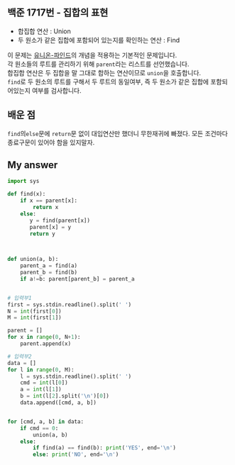 ## 백준 1717번 - 집합의 표현

* 합집합 연산 : Union
* 두 원소가 같은 집합에 포함되어 있는지를 확인하는 연산 : Find

이 문제는 [유니온-파인드](https://github.com/kde6260/Today-I-Learned/blob/master/algorithm/Theory/%EC%9C%A0%EB%8B%88%EC%98%A8-%ED%8C%8C%EC%9D%B8%EB%93%9C.md)의 개념을 적용하는 기본적인 문제입니다. <br>
각 원소들의 루트를 관리하기 위해 `parent`라는 리스트를 선언했습니다.<br>
합집합 연산은 두 집합을 말 그대로 합하는 연산이므로 `union`을 호출합니다.<br>
`find`로 두 원소의 루트를 구해서 두 루트의 동일여부, 즉 두 원소가 같은 집합에 포함되어있는지 여부를 검사합니다.

## 배운 점
`find`의`else`문에 `return`문 없이 대입연산만 했더니 무한재귀에 빠졌다. 모든 조건마다 종료구문이 있어야 함을 있지말자.<br>

## My answer

```python
import sys

def find(x):
    if x == parent[x]:
        return x
    else:
       y = find(parent[x])
       parent[x] = y
       return y

       

def union(a, b):
    parent_a = find(a)
    parent_b = find(b)
    if a!=b: parent[parent_b] = parent_a


# 입력부1
first = sys.stdin.readline().split(' ')
N = int(first[0])
M = int(first[1])

parent = []
for x in range(0, N+1):
    parent.append(x)

# 입력부2
data = []
for l in range(0, M):
    l = sys.stdin.readline().split(' ')
    cmd = int(l[0])
    a = int(l[1])
    b = int(l[2].split('\n')[0])
    data.append([cmd, a, b])


for [cmd, a, b] in data:
    if cmd == 0:
        union(a, b)
    else:
        if find(a) == find(b): print('YES', end='\n')    
        else: print('NO', end='\n')
```
